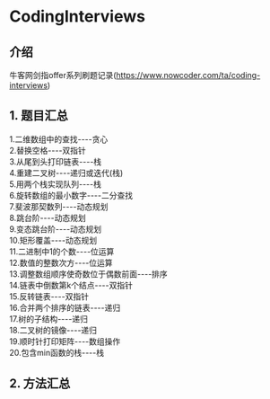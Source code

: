 # CodingInterviews

## 介绍
牛客网剑指offer系列刷题记录(https://www.nowcoder.com/ta/coding-interviews)

## 1. 题目汇总
1.二维数组中的查找----贪心  
2.替换空格----双指针  
3.从尾到头打印链表----栈  
4.重建二叉树----递归或迭代(栈)  
5.用两个栈实现队列----栈  
6.旋转数组的最小数字----二分查找  
7.斐波那契数列----动态规划  
8.跳台阶----动态规划  
9.变态跳台阶----动态规划  
10.矩形覆盖----动态规划  
11.二进制中1的个数----位运算  
12.数值的整数次方----位运算  
13.调整数组顺序使奇数位于偶数前面----排序  
14.链表中倒数第k个结点----双指针  
15.反转链表----双指针  
16.合并两个排序的链表----递归  
17.树的子结构----递归  
18.二叉树的镜像----递归  
19.顺时针打印矩阵----数组操作  
20.包含min函数的栈----栈  

## 2. 方法汇总

